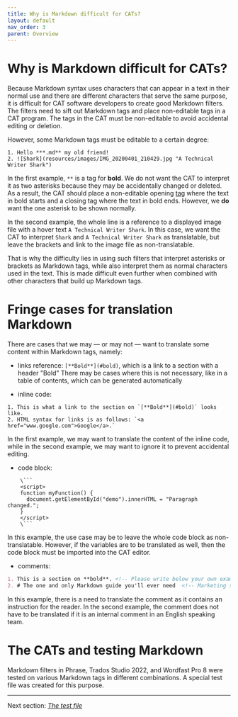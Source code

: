 ```yaml
---
title: Why is Markdown difficult for CATs?
layout: default
nav_order: 3
parent: Overview
---
```

# Why is Markdown difficult for CATs?

Because Markdown syntax uses characters that can appear in a text in their normal use and there are different characters that serve the same purpose, it is difficult for CAT software developers to create good Markdown filters. The filters need to sift out Markdown tags and place non-editable tags in a CAT program. The tags in the CAT must be non-editable to avoid accidental editing or deletion.

However, some Markdown tags must be editable to a certain degree:

```
1. Hello ***.md** my old friend!
2. ![Shark](resources/images/IMG_20200401_210429.jpg "A Technical Writer Shark")
```

In the first example, `**` is a tag for **bold**. We do not want the CAT to interpret it as two asterisks because they may be accidentally changed or deleted. As a result, the CAT should place a non-editable opening [tag](glossary#cat,-tag) where the text in bold starts and a closing tag where the text in bold ends. However, we **do** want the one asterisk to be shown normally.

In the second example, the whole line is a reference to a displayed image file with a hover text `A Technical Writer Shark`. In this case, we want the CAT to interpret `Shark` and `A Technical Writer Shark` as translatable, but leave the brackets and link to the image file as non-translatable.

That is why the difficulty lies in using such filters that interpret asterisks or brackets as Markdown tags, while also interpret them as normal characters used in the text. This is made difficult even further when combined with other characters that build up Markdown tags.

# Fringe cases for translation Markdown

There are cases that we may — or may not — want to translate some content within Markdown tags, namely:

- links reference:
	`[**Bold**](#bold)`, which is a link to a section with a header "Bold"
	There may be cases where this is not necessary, like in a table of contents, which can be generated automatically

- inline code:

```
1. This is what a link to the section on `[**Bold**](#bold)` looks like.
2. HTML syntax for links is as follows: `<a href="www.google.com">Google</a>.`
```

In the first example, we may want to translate the content of the inline code, while in the second example, we may want to ignore it to prevent accidental editing.

- code block:
```
	\```
	<script>
	function myFunction() {
	  document.getElementById("demo").innerHTML = "Paragraph changed.";
	}
	</script>
	\```
```

In this example, the use case may be to leave the whole code block as non-translatable. However, if the variables are to be translated as well, then the code block must be imported into the CAT editor.

- comments:
```markdown
1. This is a section on **bold**. <!-- Please write below your own examples. -->
2. # The one and only Markdown guide you'll ever need  <!-- Marketing said we needed a more flashy header -->
```

In this example, there is a need to translate the comment as it contains an instruction for the reader. In the second example, the comment does not have to be translated if it is an internal comment in an English speaking team.

# The CATs and testing Markdown

Markdown filters in Phrase, Trados Studio 2022, and Wordfast Pro 8 were tested on various Markdown tags in different combinations. A special test file was created for this purpose.

---

Next section: [*The test file*](ref-test-file)